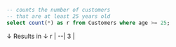 ```sql
-- counts the number of customers 
-- that are at least 25 years old
select count(*) as r from Customers where age >= 25;
```
↓ Results in ↓
r |
--|
3 |